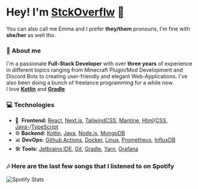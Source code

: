 # Hey! I'm [StckOverflw](https://stckoverflw.net) 💖
You can also call me Emma and I prefer **they/them** pronouns, I'm fine with **she/her** as well tho.

### 👤 About me
I'm a passionate **Full-Stack Developer** with over **three years** of experience in different topics ranging from Minecraft Plugin/Mod Development and Discord Bots to creating user-friendly and elegant Web-Applications. I've also been doing a bunch of freelance programming for a while now. \
I love [**Kotlin**](https://kotlinlang.org) and [**Gradle**](https://gradle.org/)

### 💻 Technologies

- 📱&nbsp; **Frontend:** [React](https://reactjs.org/), [Next.js](https://nextjs.org/), [TailwindCSS](https://tailwindcss.com/), [Mantine](https://mantine.dev/), [Html](https://en.wikipedia.org/wiki/Hypertext_Markup_Language)/[CSS](https://en.wikipedia.org/wiki/Cascading_Style_Sheets), [Java-](https://en.wikipedia.org/wiki/JavaScript)/[TypeScript](https://www.typescriptlang.org/)
- ⚙ **Backend:** [Kotlin](https://kotlinlang.org), [Java](https://www.java.com/), [Node.js](https://nodejs.org/), [MongoDB](https://www.mongodb.com/)
- 📊 **DevOps:** [Github Actions](https://github.com/features/actions), [Docker](https://www.docker.com/), [Linux](https://en.wikipedia.org/wiki/Linux), [Prometheus](https://prometheus.io/), [InfluxDB](https://www.influxdata.com/)
- 🛠 **Tools:** [Jetbrains IDE](https://www.jetbrains.com/), [Git](https://git-scm.com/), [Gradle](https://gradle.org/), [Yarn](https://yarnpkg.com/), [Grafana](https://grafana.com/)

### 🎶 Here are the last few songs that I listened to on Spotify 

![Spotify Stats](https://github.com/StckOverflw/StckOverflw/blob/main/github-metrics.svg)
